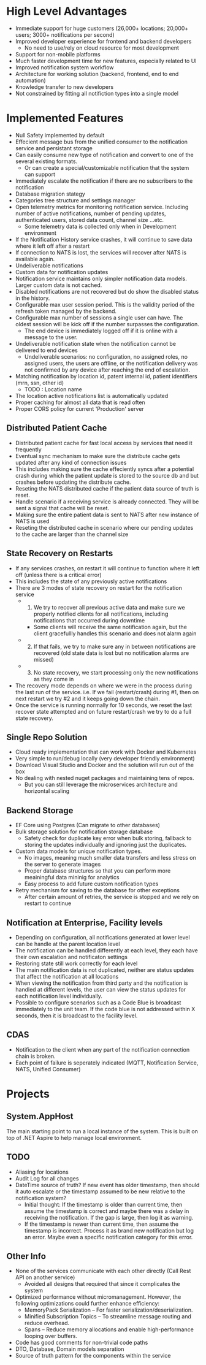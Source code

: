 # High Level Advantages
* Immediate support for huge customers (26,000+ locations; 20,000+ users; 3000+ notifications per second)
* Improved developer experience for frontend and backend developers
  * No need to use/rely on cloud resource for most development
* Support for non-mobile platforms
* Much faster development time for new features, especially related to UI
* Improved notification system workflow
* Architecture for working solution (backend, frontend, end to end automation)
* Knowledge transfer to new developers
* Not constrained by fitting all notifiction types into a single model

# Implemented Features
* Null Safety implemented by default
* Effecient message bus from the unified consumer to the notification service and persistant storage
* Can easily consume new type of notification and convert to one of the several existing formats.
  * Or can create a special/customizable notification that the system can support
* Immediately escalate the notification if there are no subscribers to the notification
* Database migration stategy
* Categories tree structure and settings manager
* Open telemetry metrics for monitoring notification service. Including number of active notifications, number of pending updates, authenticated users, stored data count, channel size ...etc.
  * Some telemetry data is collected only when in Development environment
* If the Notification History service crashes, it will continue to save data where it left off after a restart
* If connection to NATS is lost, the services will recover after NATS is available again.
* Undeliverable notifications
* Custom data for notification updates
* Notification service maintains only simpler notification data models. Larger custom data is not cached.
* Disabled notifications are not recovered but do show the disabled status in the history.
* Configurable max user session period. This is the validity period of the refresh token managed by the backend.
* Configurable max number of sessions a single user can have. The oldest session will be kick off if the number surpasses the configuration.
  * The end device is immediately logged off if it is online with a message to the user.
* Undeliverable notification state when the notification cannot be delivered to end devices
  * Undeliverable scenarios: no configuration, no assigned roles, no assigned users, the users are offline, or the notification delivery was not confirmed by any device after reaching the end of escalation.
* Matching notification by location id, patent internal id, patient identifiers (mrn, ssn, other id)
  * TODO : Location name
* The location active notifications list is automatically updated
* Proper caching for almost all data that is read often
* Proper CORS policy for current 'Production' server

## Distributed Patient Cache
* Distributed patient cache for fast local access by services that need it frequently
* Eventual sync mechanism to make sure the distribute cache gets updated after any kind of connection issues
* This includes making sure the cache effeciently syncs after a potential crash during which the patient update is stored to the source db and but crashes before updating the distribute cache.
* Reseting the NATS distributed cache if the patient data source of truth is reset.
* Handle scenario if a receiving service is already connected. They will be sent a signal that cache will be reset.
* Making sure the entire patient data is sent to NATS after new instance of NATS is used
* Reseting the distributed cache in scenario where our pending updates to the cache are larger than the channel size

## State Recovery on Restarts
* If any services crashes, on restart it will continue to function where it left off (unless there is a critical error)
* This includes the state of any previously active notifications
* There are 3 modes of state recovery on restart for the notification service
  * 1. We try to recover all previous active data and make sure we properly notified clients for all notifications, including notifications that occurred during downtime
    * Some clients will receive the same notification again, but the client gracefullly handles this scenario and does not alarm again
  * 2. If that fails, we try to make sure any in between notifications are recovered (old state data is lost but no notification alarms are missed)
  * 3. No state recovery, we start processing only the new notifications as they come in
* The recovery mode depends on where we were in the process during the last run of the service. i.e. If we fail (restart/crash) during #1, then on next restart we try #2 and it keeps going down the chain.
* Once the service is running normally for 10 seconds, we reset the last recover state attempted and on future restart/crash we try to do a full state recovery.

## Single Repo Solution
* Cloud ready implementation that can work with Docker and Kubernetes
* Very simple to run/debug locally (very developer friendly environment)
* Download Visual Studio and Docker and the solution will run out of the box
* No dealing with nested nuget packages and maintaining tens of repos.
  * But you can still leverage the microservices architecture and horizontal scaling

## Backend Storage
* EF Core using Postgres (Can migrate to other databases)
* Bulk storage solution for notification storage database
  * Safety check for duplicate key error when bulk storing, fallback to storing the updates individually and ignoring just the duplicates.
* Custom data models for unique notification types.
  * No images, meaning much smaller data transfers and less stress on the server to generate images
  * Proper database structures so that you can perform more meainingful data mininig for analytics
  * Easy process to add future custom notification types
* Retry mechanism for saving to the database for other exceptions
  * After certain amount of retries, the service is stopped and we rely on restart to continue

## Notification at Enterprise, Facility levels
* Depending on configuration, all notifications generated at lower level can be handle at the parent location level
* The notification can be handled differently at each level, they each have their own escalation and notificaton settings
* Restoring state still work correctly for each level
* The main notification data is not duplicated, neither are status updates that affect the notification at all locations
* When viewing the notification from third party and the notification is handled at different levels, the user can view the status updates for each notification level individually.
* Possible to configure scenarios such as a Code Blue is broadcast immediately to the unit team. If the code blue is not addressed within X seconds, then it is broadcast to the facility level.

## CDAS
* Notification to the client when any part of the notification connection chain is broken.
* Each point of failure is seperately indicated (MQTT, Notification Service, NATS, Unified Consumer)

# Projects
## System.AppHost
The main starting point to run a local instance of the system. This is built on top of .NET Aspire to help manage local environment.

## TODO
* Aliasing for locations
* Audit Log for all changes
* DateTime source of truth? If new event has older timestamp, then should it auto escalate or the timestamp assumed to be new relative to the notification system?
  * Initial thought: If the timestamp is older than current time, then assume the timestamp is correct and maybe there was a delay in receiving the notification. If the gap is large, then log it as warning.
  * If the timestamp is newer than current time, then assume the timestamp is incorrect. Process it as brand new notification but log an error. Maybe even a specific notification category for this error.

## Other Info
* None of the services communicate with each other directly (Call Rest API on another service)
  * Avoided all designs that required that since it complicates the system
* Optimized performance without micromanagement. However, the following optimizations could further enhance efficiency:
  * MemoryPack Serialization – For faster serialization/deserialization.
  * Minified Subscription Topics – To streamline message routing and reduce overhead.
  * Spans – Reduce memory allocations and enable high-performance looping over buffers.
* Code has good comments for non-trivial code paths
* DTO, Database, Domain models separation
* Source of truth pattern for the components within the service
